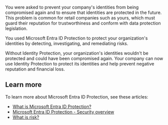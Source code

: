 You were asked to prevent your company's identities from being compromised again and to ensure that identities are protected in the future. This problem is common for retail companies such as yours, which must guard their reputation for trustworthiness and conform with data protection legislation.

You used Microsoft Entra ID Protection to protect your organization's identities by detecting, investigating, and remediating risks.

Without Identity Protection, your organization's identities wouldn't be protected and could have been compromised again. Your company can now use Identity Protection to protect its identities and help prevent negative reputation and financial loss.

## Learn more

To learn more about Microsoft Entra ID Protection, see these articles:

- [What is Microsoft Entra ID Protection?](/azure/active-directory/identity-protection/overview-identity-protection)
- [Microsoft Entra ID Protection - Security overview](/azure/active-directory/identity-protection/concept-identity-protection-security-overview)
- [What is risk?](/azure/active-directory/identity-protection/concept-identity-protection-risks)
